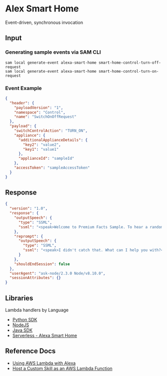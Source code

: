 # Alex Smart Home

Event-driven, synchronous invocation

## Input

### Generating sample events via SAM CLI

```shell
sam local generate-event alexa-smart-home smart-home-control-turn-off-request
sam local generate-event alexa-smart-home smart-home-control-turn-on-request
```

### Event Example

```json title="Example Alexa smart home event"
{
  "header": {
    "payloadVersion": "1",
    "namespace": "Control",
    "name": "SwitchOnOffRequest"
  },
  "payload": {
    "switchControlAction": "TURN_ON",
    "appliance": {
      "additionalApplianceDetails": {
        "key2": "value2",
        "key1": "value1"
      },
      "applianceId": "sampleId"
    },
    "accessToken": "sampleAccessToken"
  }
}
```

## Response

```json
{
  "version": "1.0",
  "response": {
    "outputSpeech": {
      "type": "SSML",
      "ssml": "<speak>Welcome to Premium Facts Sample. To hear a random fact you can say 'Tell me a fact', or to hear about the premium categories for purchase, say 'What can I buy'.  For help, say , 'Help me'... So, What can I help you with?</speak>"
    },
    "reprompt": {
      "outputSpeech": {
        "type": "SSML",
        "ssml": "<speak>I didn't catch that. What can I help you with?</speak>"
      }
    },
    "shouldEndSession": false
  },
  "userAgent": "ask-node/2.3.0 Node/v8.10.0",
  "sessionAttributes": {}
}
```

## Libraries

Lambda handlers by Language

- [Python SDK](https://github.com/alexa/alexa-skills-kit-sdk-for-python)
- [NodeJS](https://github.com/alexa/alexa-skills-kit-sdk-for-nodejs)
- [Java SDK](https://github.com/alexa/alexa-skills-kit-sdk-for-java)
- [Serverless - Alexa Smart Home](https://www.serverless.com/framework/docs/providers/aws/events/alexa-smart-home)

## Reference Docs

- [Using AWS Lambda with Alexa](https://docs.aws.amazon.com/lambda/latest/dg/services-alexa.html)
- [Host a Custom Skill as an AWS Lambda Function](https://developer.amazon.com/en-US/docs/alexa/custom-skills/host-a-custom-skill-as-an-aws-lambda-function.html)
